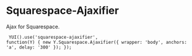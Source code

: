 Squarespace-Ajaxifier
=====================

Ajax for Squarespace.
<code><pre>
YUI().use('squarespace-ajaxifier', function(Y) {
  new Y.Squarespace.Ajaxifier({
    wrapper: 'body',
    anchors: 'a',
    delay: '300'
  });
});
</code></pre>
